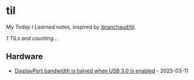 # til

My _Today I Learned_ notes, inspired by [jbranchaud/til](https://github.com/jbranchaud/til).

_1 TILs and counting..._

## Hardware
- [DisplayPort bandwidth is halved when USB 3.0 is enabled](./Hardware/displayport_bandwidth_halved_on_usb3.0.md) - 2025-03-11
